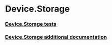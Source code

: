 # Device.Storage
### [Device.Storage tests](device_storage_tests.md)
### [Device.Storage additional documentation](device_storage_additional_documentation.md)
